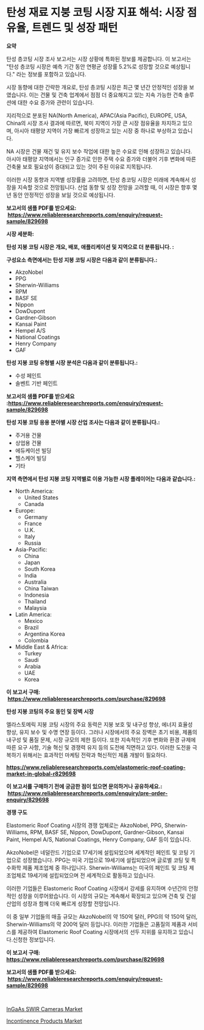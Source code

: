 <p><h1>탄성 재료 지붕 코팅 시장 지표 해석: 시장 점유율, 트렌드 및 성장 패턴</h1></p><p><strong>요약</strong></p>
<p><p>탄성 층코팅 시장 조사 보고서는 시장 상황에 특화된 정보를 제공합니다. 이 보고서는 "탄성 층코팅 시장은 예측 기간 동안 연평균 성장률 5.2%로 성장할 것으로 예상됩니다." 라는 정보를 포함하고 있습니다.</p><p>시장 동향에 대한 간략한 개요로, 탄성 층코팅 시장은 최근 몇 년간 안정적인 성장을 보였습니다. 이는 건물 및 건축 업계에서 점점 더 중요해지고 있는 지속 가능한 건축 솔루션에 대한 수요 증가와 관련이 있습니다. </p><p>지리적으로 분포된 NA(North America), APAC(Asia Pacific), EUROPE, USA, China의 시장 조사 결과에 따르면, 북미 지역이 가장 큰 시장 점유율을 차지하고 있으며, 아시아 태평양 지역이 가장 빠르게 성장하고 있는 시장 중 하나로 부상하고 있습니다. </p><p>NA 시장은 건물 재건 및 유지 보수 작업에 대한 높은 수요로 인해 성장하고 있습니다. 아시아 태평양 지역에서는 인구 증가로 인한 주택 수요 증가와 더불어 기후 변화에 따른 건축물 보호 필요성이 증대되고 있는 것이 주된 이유로 지목됩니다.</p><p>이러한 시장 동향과 지역별 성장률을 고려하면, 탄성 층코팅 시장은 미래에 계속해서 성장을 지속할 것으로 전망됩니다. 산업 동향 및 성장 전망을 고려할 때, 이 시장은 향후 몇 년 동안 안정적인 성장을 보일 것으로 예상됩니다.</p></p>
<p><strong>보고서의 샘플 PDF를 받으세요: &nbsp;<a href="https://www.reliableresearchreports.com/enquiry/request-sample/829698">https://www.reliableresearchreports.com/enquiry/request-sample/829698</a></strong></p>
<p><strong>시장 세분화:</strong></p>
<p><strong> 탄성 지붕 코팅 시장은 개요, 배포, 애플리케이션 및 지역으로 더 분류됩니다. :</strong></p>
<p><strong>구성요소 측면에서는 탄성 지붕 코팅 시장은 다음과 같이 분류됩니다.:</strong></p>
<p><ul><li>AkzoNobel</li><li>PPG</li><li>Sherwin-Williams</li><li>RPM</li><li>BASF SE</li><li>Nippon</li><li>DowDupont</li><li>Gardner-Gibson</li><li>Kansai Paint</li><li>Hempel A/S</li><li>National Coatings</li><li>Henry Company</li><li>GAF</li></ul></p>
<p><strong> 탄성 지붕 코팅 유형별 시장 분석은 다음과 같이 분류됩니다.:</strong></p>
<p><ul><li>수성 페인트</li><li>솔벤트 기반 페인트</li></ul></p>
<p><strong>보고서의 샘플 PDF를 받으세요 :<a href="https://www.reliableresearchreports.com/enquiry/request-sample/829698">https://www.reliableresearchreports.com/enquiry/request-sample/829698</a></strong></p>
<p><strong> 탄성 지붕 코팅 응용 분야별 시장 산업 조사는 다음과 같이 분류됩니다.:</strong></p>
<p><ul><li>주거용 건물</li><li>상업용 건물</li><li>에듀케이션 빌딩</li><li>헬스케어 빌딩</li><li>기타</li></ul></p>
<p><strong>지역 측면에서 탄성 지붕 코팅 지역별로 이용 가능한 시장 플레이어는 다음과 같습니다.:</strong></p>
<p><ul>
    <li>
        North America:
        <ul>
            <li>United States</li>
            <li>Canada</li>
        </ul>
    </li>
    <li>
        Europe:
        <ul>
            <li>Germany</li>
            <li>France</li>
            <li>U.K.</li>
            <li>Italy</li>
            <li>Russia</li>
        </ul>
    </li>
    <li>
        Asia-Pacific:
        <ul>
            <li>China</li>
            <li>Japan</li>
            <li>South Korea</li>
            <li>India</li>
            <li>Australia</li>
            <li>China Taiwan</li>
            <li>Indonesia</li>
            <li>Thailand</li>
            <li>Malaysia</li>
        </ul>
    </li>
    <li>
        Latin America:
        <ul>
            <li>Mexico</li>
            <li>Brazil</li>
            <li>Argentina Korea</li>
            <li>Colombia</li>
        </ul>
    </li>
    <li>
        Middle East & Africa:
        <ul>
            <li>Turkey</li>
            <li>Saudi</li>
            <li>Arabia</li>
            <li>UAE</li>
            <li>Korea</li>
        </ul>
    </li>
    </ul></p>
<p><strong>이 보고서 구매: &nbsp;<a href="https://www.reliableresearchreports.com/purchase/829698">https://www.reliableresearchreports.com/purchase/829698</a></strong></p>
<p><strong>탄성 지붕 코팅의 주요 동인 및 장벽 시장</strong></p>
<p><p>엘라스토메릭 지붕 코팅 시장의 주요 동력은 지붕 보호 및 내구성 향상, 에너지 효율성 향상, 유지 보수 및 수명 연장 등이다. 그러나 시장에서의 주요 장벽은 초기 비용, 제품의 내구성 및 품질 문제, 시장 규모의 제한 등이다. 또한 지속적인 기후 변화와 환경 규제에 따른 요구 사항, 기술 혁신 및 경쟁력 유지 등의 도전에 직면하고 있다. 이러한 도전을 극복하기 위해서는 효과적인 마케팅 전략과 혁신적인 제품 개발이 필요하다.</p></p>
<p><strong><a href="https://www.reliableresearchreports.com/elastomeric-roof-coating-market-in-global-r829698">https://www.reliableresearchreports.com/elastomeric-roof-coating-market-in-global-r829698</a></strong></p>
<p><strong>이 보고서를 구매하기 전에 궁금한 점이 있으면 문의하거나 공유하세요.: &nbsp;<a href="https://www.reliableresearchreports.com/enquiry/pre-order-enquiry/829698">https://www.reliableresearchreports.com/enquiry/pre-order-enquiry/829698</a></strong></p>
<p><strong>경쟁 구도</strong></p>
<p><p>Elastomeric Roof Coating 시장의 경쟁 업체로는 AkzoNobel, PPG, Sherwin-Williams, RPM, BASF SE, Nippon, DowDupont, Gardner-Gibson, Kansai Paint, Hempel A/S, National Coatings, Henry Company, GAF 등이 있습니다.</p><p>AkzoNobel은 네덜란드 기업으로 17세기에 설립되었으며 세계적인 페인트 및 코팅 기업으로 성장했습니다. PPG는 미국 기업으로 19세기에 설립되었으며 글로벌 코팅 및 특수화학 제품 제조업체 중 하나입니다. Sherwin-Williams는 미국의 페인트 및 코팅 제조업체로 19세기에 설립되었으며 전 세계적으로 활동하고 있습니다.</p><p>이러한 기업들은 Elastomeric Roof Coating 시장에서 강세를 유지하며 수년간의 안정적인 성장을 이루어왔습니다. 이 시장의 규모는 계속해서 확장되고 있으며 건축 및 건설 산업의 성장과 함께 더욱 빠르게 성장할 전망입니다.</p><p>이 중 일부 기업들의 매출 규모는 AkzoNobel의 약 150억 달러, PPG의 약 150억 달러, Sherwin-Williams의 약 200억 달러 등입니다. 이러한 기업들은 고품질의 제품과 서비스를 제공하여 Elastomeric Roof Coating 시장에서의 선두 지위를 유지하고 있습니다.신청한 정보입니다.</p></p>
<p><strong>이 보고서 구매: &nbsp; <a href="https://www.reliableresearchreports.com/purchase/829698">https://www.reliableresearchreports.com/purchase/829698</a></strong></p>
<p><strong>보고서의 샘플 PDF를 받으세요: &nbsp;<a href="https://www.reliableresearchreports.com/enquiry/request-sample/829698">https://www.reliableresearchreports.com/enquiry/request-sample/829698</a></strong><strong></strong></p>
<p>&nbsp;</p>
<p><p><a href="https://scarlet-rocket-c63.notion.site/Analyzing-InGaAs-SWIR-Cameras-Market-Global-Industry-Perspective-and-Forecast-2024-to-2031-edb5bfd9c1ba42fd8cb83bcb9fad6621">InGaAs SWIR Cameras Market</a></p><p><a href="https://github.com/GroverBarry/Market-Research-Report-List-4/blob/main/incontinence-products-market.md">Incontinence Products Market</a></p></p>
